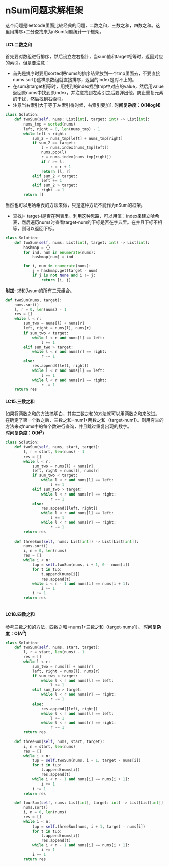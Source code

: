 # nSum问题求解框架
这个问题是leetcode里面比较经典的问题，二数之和，三数之和，四数之和。这里用排序+二分查找来为nSum问题统计一个框架。  

#### LC1.二数之和
首先要对数组进行排序，然后设立左右指针，当sum值和target相等时，返回对应的索引。但是要注意：
- 首先是排序时要用sorted把nums的排序结果放到一个tmp里面去，不要直接nums.sort()这样原数组就直接排序，返回的index是对不上的。
- 在sum和target相等时，用找到的index找到tmp中对应的value，然后用value返回原nums中找到原index，并注意找到左索引之后要弹出他，防止重复元素的干扰，然后找到右索引。
- 注意当右索引大于等于左索引得时候，右索引要加1.
**时间复杂度：O(NlogN)**  
```python
class Solution:
    def twoSum(self, nums: List[int], target: int) -> List[int]:
        nums_tmp = sorted(nums)
        left, right = 0, len(nums_tmp) - 1
        while left < right:
            sum_2 = nums_tmp[left] + nums_tmp[right]
            if sum_2 == target:
                l = nums.index(nums_tmp[left])
                nums.pop(l)
                r = nums.index(nums_tmp[right])
                if r >= l:
                    r = r + 1
                return [l, r]
            elif sum_2 < target:
                left += 1
            elif sum_2 > target:
                right -= 1
        return []
```
当然也可以用哈希表的方法来做，只是这种方法不能作为nSum的框架。
- 查找j= target-i是否在列表里。利用这种思路，可以用值：index来建立哈希表，然后遍历nums时查看target-num的下标是否在字典里。在并且下标不相等，则可以返回下标。
```python
class Solution:
    def twoSum(self, nums: List[int], target: int) -> List[int]:
        hashmap = {}
        for ind, num in enumerate(nums):
            hashmap[num] = ind

        for i, num in enumerate(nums):
            j = hashmap.get(target - num)
            if j is not None and i != j:
                return [i, j]
```
**附加:** 求和为sum的所有二元组合。
```python
def twoSum(nums, target):
    nums.sort()
    l, r = 0, len(nums) - 1
    res = []
    while l < r:
        sum_two = nums[l] + nums[r]
        left, right = nums[l], nums[r]
        if sum_two < target:
            while l < r and nums[l] == left:
                l += 1
        elif sum_two > target:
            while l < r and nums[r] == right:
                r -= 1
        else:
            res.append([left, right])
            while l < r and nums[l] == left: 
                l += 1
            while l < r and nums[r] == right:
                r -= 1
    return res
```

#### LC15.三数之和
如果将两数之和的方法搞明白，其实三数之和的方法就可以用两数之和来改进。  
在确定了第一个数之后，三数之和=num1+两数之和（target-num1）。则用穷举的方法来对nums中的每个数进行查询，并且跳过重复出现的数字。  
**时间复杂度：O($N^2$)**  
```python
class Solution:
    def twoSum(self, nums, start, target):
        l, r = start, len(nums) - 1
        res = []
        while l < r:
            sum_two = nums[l] + nums[r]
            left, right = nums[l], nums[r]
            if sum_two < target:
                while l < r and nums[l] == left:
                    l += 1
            elif sum_two > target:
                while l < r and nums[r] == right:
                    r -= 1
            else:
                res.append([left, right])
                while l < r and nums[l] == left: 
                    l += 1
                while l < r and nums[r] == right:
                    r -= 1
        return res
    
    def threeSum(self, nums: List[int]) -> List[List[int]]:
        nums.sort()
        i, n = 0, len(nums)
        res = []
        while i < n:
            tup = self.twoSum(nums, i + 1, 0 - nums[i])
            for t in tup:
                t.append(nums[i])
                res.append(t)
            while i < n - 1 and nums[i] == nums[i + 1]:
                i += 1
            i += 1
        return res
        
```

#### LC18.四数之和
参考三数之和的方法，四数之和=nums1+三数之和（target-nums1）。
**时间复杂度：O($N^3$)**  
```python
class Solution:
    def twoSum(self, nums, start, target):
        l, r = start, len(nums) - 1
        res = []
        while l < r:
            sum_two = nums[l] + nums[r]
            left, right = nums[l], nums[r]
            if sum_two < target:
                while l < r and nums[l] == left:
                    l += 1
            elif sum_two > target:
                while l < r and nums[r] == right:
                    r -= 1
            else:
                res.append([left, right])
                while l < r and nums[l] == left: 
                    l += 1
                while l < r and nums[r] == right:
                    r -= 1
        return res
    
    def threeSum(self, nums, start, target):
        i, n = start, len(nums)
        res = []
        while i < n:
            tup = self.twoSum(nums, i + 1, target - nums[i])
            for t in tup:
                t.append(nums[i])
                res.append(t)
            while i < n - 1 and nums[i] == nums[i + 1]:
                i += 1
            i += 1
        return res
    
    def fourSum(self, nums: List[int], target: int) -> List[List[int]]:
        nums.sort()
        i, n = 0, len(nums)
        res = []
        while i < n:
            tup = self.threeSum(nums, i + 1, target - nums[i])
            for t in tup:
                t.append(nums[i])
                res.append(t)
            while i < n - 1 and nums[i] == nums[i + 1]:
                i += 1
            i += 1
        return res
```
